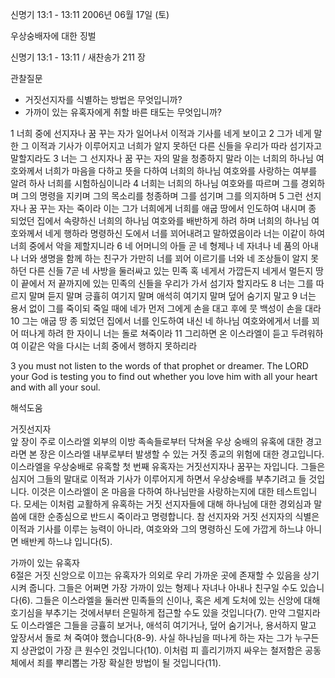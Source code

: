 신명기 13:1 - 13:11 
2006년 06월 17일 (토)

우상숭배자에 대한 징벌



신명기 13:1 - 13:11 / 새찬송가 211 장


관찰질문
- 거짓선지자를 식별하는 방법은 무엇입니까?
- 가까이 있는 유혹자에게 취할 바른 태도는 무엇입니까? 

1 너희 중에 선지자나 꿈 꾸는 자가 일어나서 이적과 기사를 네게 보이고 2 그가 네게 말한 그 이적과 기사가 이루어지고 너희가 알지 못하던 다른 신들을 우리가 따라 섬기자고 말할지라도 3 너는 그 선지자나 꿈 꾸는 자의 말을 청종하지 말라 이는 너희의 하나님 여호와께서 너희가 마음을 다하고 뜻을 다하여 너희의 하나님 여호와를 사랑하는 여부를 알려 하사 너희를 시험하심이니라 4 너희는 너희의 하나님 여호와를 따르며 그를 경외하며 그의 명령을 지키며 그의 목소리를 청종하며 그를 섬기며 그를 의지하며 5 그런 선지자나 꿈 꾸는 자는 죽이라 이는 그가 너희에게 너희를 애굽 땅에서 인도하여 내시며 종 되었던 집에서 속량하신 너희의 하나님 여호와를 배반하게 하려 하며 너희의 하나님 여호와께서 네게 행하라 명령하신 도에서 너를 꾀어내려고 말하였음이라 너는 이같이 하여 너희 중에서 악을 제할지니라 6 네 어머니의 아들 곧 네 형제나 네 자녀나 네 품의 아내나 너와 생명을 함께 하는 친구가 가만히 너를 꾀어 이르기를 너와 네 조상들이 알지 못하던 다른 신들 7곧 네 사방을 둘러싸고 있는 민족 혹 네게서 가깝든지 네게서 멀든지 땅 이 끝에서 저 끝까지에 있는 민족의 신들을 우리가 가서 섬기자 할지라도 8 너는 그를 따르지 말며 듣지 말며 긍휼히 여기지 말며 애석히 여기지 말며 덮어 숨기지 말고 9 너는 용서 없이 그를 죽이되 죽일 때에 네가 먼저 그에게 손을 대고 후에 뭇 백성이 손을 대라 10 그는 애굽 땅 종 되었던 집에서 너를 인도하여 내신 네 하나님 여호와에게서 너를 꾀어 떠나게 하려 한 자이니 너는 돌로 쳐죽이라 11 그리하면 온 이스라엘이 듣고 두려워하여 이같은 악을 다시는 너희 중에서 행하지 못하리라 

3  you must not listen to the words of that prophet or dreamer. The LORD your God is testing you to find out whether you love him with all your heart and with all your soul.

해석도움





거짓선지자  
앞 장이 주로 이스라엘 외부의 이방 족속들로부터 닥쳐올 우상 숭배의 유혹에 대한 경고라면 본 장은 이스라엘 내부로부터 발생할 수 있는 거짓 종교의 위험에 대한 경고입니다. 이스라엘을 우상숭배로 유혹할 첫 번째 유혹자는 거짓선지자나 꿈꾸는 자입니다. 그들은 심지어 그들의 말대로 이적과 기사가 이루어지게 하면서 우상숭배를 부추기려고 들 것입니다. 이것은 이스라엘이 온 마음을 다하여 하나님만을 사랑하는지에 대한 테스트입니다. 모세는 이처럼 교활하게 유혹하는 거짓 선지자들에 대해 하나님에 대한 경외심과 말씀에 대한 순종심으로 반드시 죽이라고 명령합니다. 참 선지자와 거짓 선지자의 식별은 이적과 기사를 이루는 능력이 아니라, 여호와와 그의 명령하신 도에 가깝게 하느냐 아니면 배반케 하느냐 입니다(5).  

가까이 있는 유혹자  
6절은 거짓 신앙으로 이끄는 유혹자가 의외로 우리 가까운 곳에 존재할 수 있음을 상기시켜 줍니다. 그들은 어쩌면 가장 가까이 있는 형제나 자녀나 아내나 친구일 수도 있습니다(6). 그들은 이스라엘을 둘러싼 민족들의 신이나, 혹은 세계 도처에 있는 신앙에 대해 호기심을 부추기는 것에서부터 은밀하게 접근할 수도 있을 것입니다(7). 만약 그럴지라도 이스라엘은 그들을 긍휼히 보거나, 애석히 여기거나, 덮어 숨기거나, 용서하지 말고 앞장서서 돌로 쳐 죽여야 했습니다(8-9). 사실 하나님을 떠나게 하는 자는 그가 누구든지 상관없이 가장 큰 원수인 것입니다(10). 이처럼 피 흘리기까지 싸우는 철저함은 공동체에서 죄를 뿌리뽑는 가장 확실한 방법이 될 것입니다(11).
